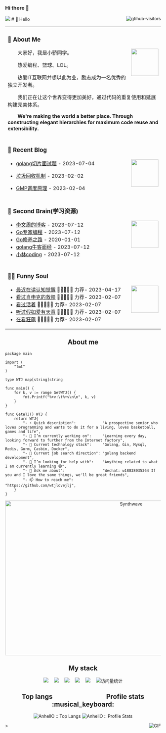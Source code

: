 ### Hi there 👋
<img src="https://readme-typing-svg.herokuapp.com/?lines=Welcome,%20visitor!;Hello%20Github%20World!&font=Roboto" />
<a href="https://github.com/HIM198/computer-vision-in-action">
    <img align="right" src="https://komarev.com/ghpvc/?username=wtjlovejlj&label=Visitors&color=red&style=flat&logo=github" alt="gtihub-visitors" />
</a>
#  🙋 Hello

<table>
<tr><td>

<!-- About me 关于我 -->
### 🤺 About Me

<img align="right" width="88" src="https://cdn.jsdelivr.net/gh/sun0225SUN/sun0225SUN/assets/images/steven.png" />

<p>&emsp;&emsp;大家好，我是小骄同学。</p>
<p>&emsp;&emsp;热爱编程、篮球、LOL。</p>
<p>&emsp;&emsp;热爱IT互联网并想以此为业，励志成为一名优秀的独立开发者。</p>
<p>&emsp;&emsp;我们正在让这个世界变得更加美好，通过代码的重复使用和延展构建完美体系。</p>
<p><strong>&emsp;&emsp;We're making the world a better place. Through constructing elegant hierarchies for maximum code reuse and extensibility.</strong></p>

</td></tr>

<tr>
<td>

<!-- 近期博客 -->
### 📃 Recent Blog

<img align="right" width="88" src="https://cdn.jsdelivr.net/gh/sun0225SUN/sun0225SUN/assets/images/astronaut.png" />



<!-- START_SECTION:blog -->

* <a href='https://blog.csdn.net/m0_52973251/article/details/131533646?spm=1001.2014.3001.5502 '>golang切片面试题</a> - 2023-07-04

* <a href='https://blog.csdn.net/m0_52973251/article/details/128884851?spm=1001.2014.3001.5502 '>垃圾回收机制</a> - 2023-02-02

* <a href='https://blog.csdn.net/m0_52973251/article/details/128857319?spm=1001.2014.3001.5502 '>GMP调度原理</a> - 2023-02-04

  <!-- END_SECTION:blog -->

</td></tr>

<tr><td>

### 🧠 Second Brain(学习资源)

<img align="right" width="88" src="https://cdn.jsdelivr.net/gh/sun0225SUN/sun0225SUN/assets/images/technologist.png" />

<!-- START_SECTION:brain -->
* <a href='https://www.liwenzhou.com/posts/Go/golang-menu/' target='_blank'>李文周的博客</a> - 2023-07-12
* <a href='https://www.bookstack.cn/read/GoExpertProgramming/README.md' target='_blank'>Go专家编程</a> - 2023-07-12
* <a href='https://www.kancloud.cn/aceld/golang/1958303' target='_blank'>Go修养之路</a> - 2020-01-01
* <a href='https://www.nowcoder.com/experience/2656' target='_blank'>golang牛客面经</a> - 2023-07-12
* <a href='https://www.xiaolincoding.com/' target='_blank'>小林coding</a> - 2023-07-12
<!-- END_SECTION:brain -->

</td></tr>

<tr><td>

### 🤾‍♂️ Funny Soul

<img align="right" width="88" src="https://cdn.jsdelivr.net/gh/sun0225SUN/sun0225SUN/assets/images/artist.png" />

<!-- START_SECTION:douban -->
* <a href='https://book.douban.com/subject/35193035/' target='_blank'>最近在读认知觉醒</a> 🌟🌟🌟🌟🌟 力荐- 2023-04-17
* <a href='http://movie.douban.com/subject/1292052/' target='_blank'>看过肖申克的救赎</a> 🌟🌟🌟🌟🌟 力荐- 2023-02-07
* <a href='http://movie.douban.com/subject/1292365/' target='_blank'>看过活着</a> 🌟🌟🌟🌟🌟 力荐- 2023-02-07
* <a href='https://music.douban.com/subject/26567580/' target='_blank'>听过假如爱有天意</a> 🌟🌟🌟🌟🌟 力荐- 2023-02-07
* <a href='http://movie.douban.com/subject/35465232/' target='_blank'>在看狂飙</a> 🌟🌟🌟🌟🌟 力荐- 2023-02-07
<!-- END_SECTION:douban -->
</table>

<h2 align="center">About me</h2>

```golang
package main

import (
	"fmt"
)

type WTJ map[string]string

func main() {
	for k, v := range GetWTJ() {
		fmt.Printf("%+v:\t%+v\n\n", k, v)
	}
}

func GetWTJ() WTJ {
	return WTJ{
		"- ⚡ Quick description":            "A prospective senior who loves programming and wants to do it for a living, loves basketball, games and life",
		"- 🔭 I’m currently working on":     "Learning every day, looking forward to further from the Internet factory",
		"- 🌱 Current technology stack":     "Golang, Gin, Mysql, Redis, Gorm, Casbin, Docker",
		"- 👯 Current job search direction": "golang backend development",
		"- 🤔 I’m looking for help with":    "Anything related to what I am currently learning 😅",
		"- 💬 Ask me about":                 "Wechat: w18838035364 If you and I love the same things, we'll be great friends",
		"- 📫 How to reach me":              "https://github.com/wtjlovejlj",
	}
}
```
<p align="center"><img src="https://thumbs.gfycat.com/GoodnaturedFondGaur-size_restricted.gif" alt="Synthwave" height="500" width="800"></p>
<h2 align="center">My stack</h2>

  <div align="center">
    <a href="https://blog.csdn.net/m0_52973251?spm=1000.2115.3001.5343"><img src="https://img.shields.io/badge/Website-博客-blue" /></a>&emsp;
    <a href="https://blog.csdn.net/m0_52973251?spm=1000.2115.3001.5343"><img src="https://img.shields.io/badge/WeChat-微信-07c160" /></a>&emsp;
    <a href="https://space.bilibili.com/692649125?spm_id_from=333.1007.0.0"><img src="https://img.shields.io/badge/Bilibili-B站-ff69b4" /></a>&emsp;
    <a href="https://blog.csdn.net/m0_52973251?spm=1000.2115.3001.5343"><img src="https://img.shields.io/badge/CSDN-论坛-c32136" /></a>&emsp;
    <a href="https://blog.csdn.net/m0_52973251?spm=1000.2115.3001.5343"><img src="https://img.shields.io/badge/Zhihu-知乎-blue" /></a>&emsp;
    <!-- visitor statistics logo 访客数统计徽标 -->
    <img src="https://komarev.com/ghpvc/?username=wtjlovejlj&label=Views&color=0e75b6&style=flat" alt="访问量统计" />
  </div>

<div  align="center">
<h2>Top langs  &nbsp;&nbsp;&nbsp;&nbsp;&nbsp;&nbsp;&nbsp;&nbsp;&nbsp;&nbsp;&nbsp;&nbsp;&nbsp;&nbsp;&nbsp;&nbsp;&nbsp;&nbsp;&nbsp;&nbsp;&nbsp;&nbsp;&nbsp;&nbsp;&nbsp;&nbsp;&nbsp;&nbsp;&nbsp;&nbsp;&nbsp;&nbsp;&nbsp; Profile stats :musical_keyboard:</h2>

<img src="https://github-readme-stats.vercel.app/api/top-langs/?username=wtjlovejlj&langs_count=10&theme=tokyonight&layout=compact" alt="AnhellO :: Top Langs" />
<img src="https://github-readme-stats.vercel.app/api?username=wtjlovejlj&show_icons=true&theme=synthwave" alt="AnhellO :: Profile Stats" />
</div>
<div>

	
</div>

<img align="right" alt="GIF" src="https://img.zcool.cn/community/017ed260b7772f11013f47203e8b52.jpg?x-oss-process=image/auto-orient,1/resize,m_lfit,w_1280,limit_1/sharpen,100/quality,q_100/format,webp" />>

